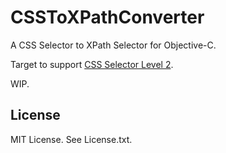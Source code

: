 # CSSToXPathConverter

A CSS Selector to XPath Selector for Objective-C.

Target to support [CSS Selector Level 2](http://www.w3.org/TR/CSS2/selector.html).

WIP.

## License

MIT License. See License.txt.